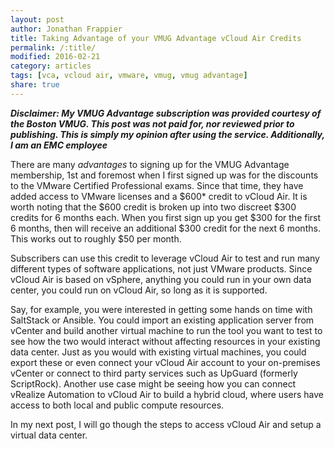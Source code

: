 ```yaml
---
layout: post
author: Jonathan Frappier
title: Taking Advantage of your VMUG Advantage vCloud Air Credits
permalink: /:title/
modified: 2016-02-21
category: articles
tags: [vca, vcloud air, vmware, vmug, vmug advantage]
share: true
---
```


<em>**Disclaimer: My VMUG Advantage subscription was provided courtesy of the Boston VMUG. This post was not paid for, nor reviewed prior to publishing. This is simply my opinion after using the service. Additionally, I am an EMC employee**</em>

There are many <em>advantages </em>to signing up for the VMUG Advantage membership, 1st and foremost when I first signed up was for the discounts to the VMware Certified Professional exams. Since that time, they have added access to VMware licenses and a $600* credit to vCloud Air. It is worth noting that the $600 credit is broken up into two discreet $300 credits for 6 months each. When you first sign up you get $300 for the first 6 months, then will receive an additional $300 credit for the next 6 months. This works out to roughly $50 per month.

Subscribers can use this credit to leverage vCloud Air to test and run many different types of software applications, not just VMware products. Since vCloud Air is based on vSphere, anything you could run in your own data center, you could run on vCloud Air, so long as it is supported.

Say, for example, you were interested in getting some hands on time with SaltStack or Ansible. You could import an existing application server from vCenter and build another virtual machine to run the tool you want to test to see how the two would interact without affecting resources in your existing data center. Just as you would with existing virtual machines, you could export these or even connect your vCloud Air account to your on-premises vCenter or connect to third party services such as UpGuard (formerly ScriptRock). Another use case might be seeing how you can connect vRealize Automation to vCloud Air to build a hybrid cloud, where users have access to both local and public compute resources.

In my next post, I will go though the steps to access vCloud Air and setup a virtual data center.